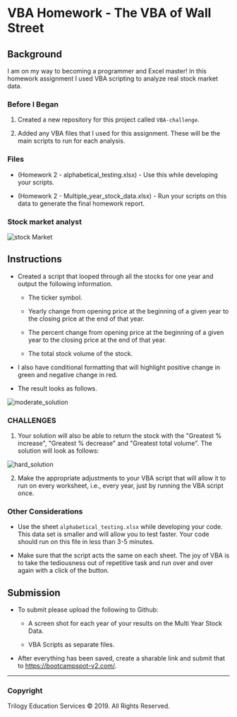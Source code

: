 # VBA Homework - The VBA of Wall Street

## Background

I am on my way to becoming a programmer and Excel master! In this homework assignment I used VBA scripting to analyze real stock market data. 

### Before I Began

1. Created a new repository for this project called `VBA-challenge`. 

2. Added any VBA files that I used for this assignment. These will be the main scripts to run for each analysis.

### Files

* (Homework 2 - alphabetical_testing.xlsx) - Use this while developing your scripts.

* (Homework 2 - Multiple_year_stock_data.xlsx) - Run your scripts on this data to generate the final homework report.

### Stock market analyst

![stock Market](Images/stockmarket.jpg)

## Instructions

* Created a script that looped through all the stocks for one year and output the following information.

  * The ticker symbol.

  * Yearly change from opening price at the beginning of a given year to the closing price at the end of that year.

  * The percent change from opening price at the beginning of a given year to the closing price at the end of that year.

  * The total stock volume of the stock.

* I also have conditional formatting that will highlight positive change in green and negative change in red.

* The result looks as follows.

![moderate_solution](Images/moderate_solution.png)

### CHALLENGES

1. Your solution will also be able to return the stock with the "Greatest % increase", "Greatest % decrease" and "Greatest total volume". The solution will look as follows:

![hard_solution](Images/hard_solution.png)

2. Make the appropriate adjustments to your VBA script that will allow it to run on every worksheet, i.e., every year, just by running the VBA script once.

### Other Considerations

* Use the sheet `alphabetical_testing.xlsx` while developing your code. This data set is smaller and will allow you to test faster. Your code should run on this file in less than 3-5 minutes.

* Make sure that the script acts the same on each sheet. The joy of VBA is to take the tediousness out of repetitive task and run over and over again with a click of the button.

## Submission

* To submit please upload the following to Github:

  * A screen shot for each year of your results on the Multi Year Stock Data.

  * VBA Scripts as separate files.

* After everything has been saved, create a sharable link and submit that to <https://bootcampspot-v2.com/>.

- - -

### Copyright

Trilogy Education Services © 2019. All Rights Reserved.
